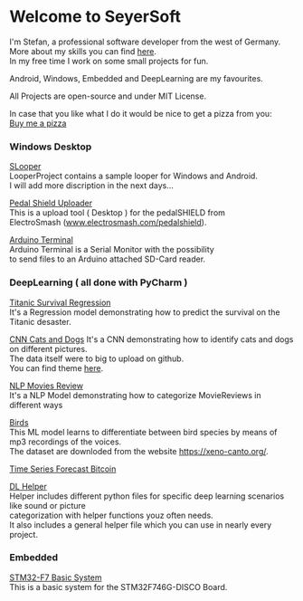 # Welcome to SeyerSoft

I'm Stefan, a professional software developer from the west of Germany.  
More about my skills you can find [here](skills.md).  
In my free time I work on some small projects for fun.  
  
Android, Windows, Embedded and DeepLearning are my favourites.

All Projects are open-source and under MIT License.  

In case that you like what I do it would be nice to get a pizza from you:  
[Buy me a pizza](https://www.buymeacoffee.com/StefanKDS)  



### Windows Desktop

[SLooper](https://github.com/StefanKDS/LooperProject)  
LooperProject contains a sample looper for Windows and Android.  
I will add more discription in the next days...  

[Pedal Shield Uploader](https://github.com/StefanKDS/pedalSHIELD-Uploader)  
This is a upload tool ( Desktop ) for the pedalSHIELD from   
ElectroSmash (www.electrosmash.com/pedalshield).  

[Arduino Terminal](https://github.com/StefanKDS/Arduino-Terminal)  
Arduino Terminal is a Serial Monitor with the possibility   
to send files to an Arduino attached SD-Card reader.  



### DeepLearning ( all done with PyCharm )
  
[Titanic Survival Regression](https://github.com/StefanKDS/TitanicSurvivalRegression)  
It's a Regression model demonstrating how to predict the survival on the Titanic desaster.  
  
[CNN Cats and Dogs](https://github.com/StefanKDS/CNN_CatsDogs)
It's a CNN demonstrating how to identify cats and dogs on different pictures.  
The data itself were to big to upload on github.  
You can find theme [here](https://www.kaggle.com/c/dogs-vs-cats).

[NLP Movies Review](https://github.com/StefanKDS/MovieReviewsNLP)  
It's a NLP Model demonstrating how to categorize MovieReviews in different ways  

[Birds](https://github.com/StefanKDS/Birds)  
This ML model learns to differentiate between bird species by means of mp3 recordings of the voices.  
The dataset are downloded from the website https://xeno-canto.org/.  

[Time Series Forecast Bitcoin](https://github.com/StefanKDS/TimeSeriesForecast_Bitcoin)  

[DL Helper](https://github.com/StefanKDS/Helper)  
Helper includes different python files for specific deep learning scenarios like sound or picture   
categorization with helper functions youz often needs.  
It also includes a general helper file which you can use in nearly every project.  

  
  
  
### Embedded  

[STM32-F7 Basic System](https://github.com/StefanKDS/STM32F7_BasicSystem)  
This is a basic system for the STM32F746G-DISCO Board.  


